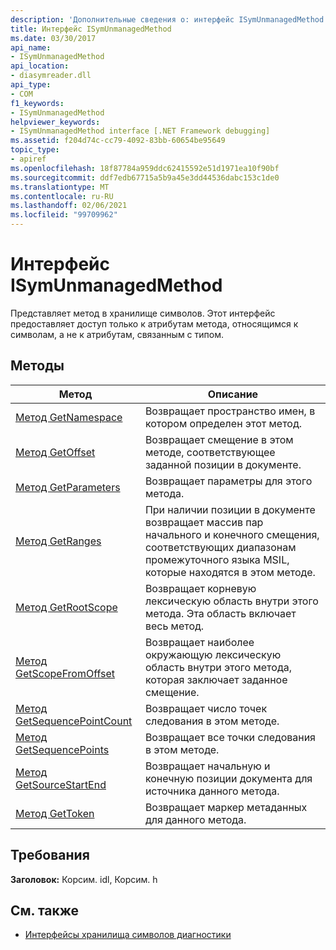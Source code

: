 ```yaml
---
description: 'Дополнительные сведения о: интерфейс ISymUnmanagedMethod'
title: Интерфейс ISymUnmanagedMethod
ms.date: 03/30/2017
api_name:
- ISymUnmanagedMethod
api_location:
- diasymreader.dll
api_type:
- COM
f1_keywords:
- ISymUnmanagedMethod
helpviewer_keywords:
- ISymUnmanagedMethod interface [.NET Framework debugging]
ms.assetid: f204d74c-cc79-4092-83bb-60654be95649
topic_type:
- apiref
ms.openlocfilehash: 18f87784a959ddc62415592e51d1971ea10f90bf
ms.sourcegitcommit: ddf7edb67715a5b9a45e3dd44536dabc153c1de0
ms.translationtype: MT
ms.contentlocale: ru-RU
ms.lasthandoff: 02/06/2021
ms.locfileid: "99709962"
---
```

# <a name="isymunmanagedmethod-interface"></a>Интерфейс ISymUnmanagedMethod

Представляет метод в хранилище символов. Этот интерфейс предоставляет доступ только к атрибутам метода, относящимся к символам, а не к атрибутам, связанным с типом.  
  
## <a name="methods"></a>Методы  
  
|Метод|Описание|  
|------------|-----------------|  
|[Метод GetNamespace](isymunmanagedmethod-getnamespace-method.md)|Возвращает пространство имен, в котором определен этот метод.|  
|[Метод GetOffset](isymunmanagedmethod-getoffset-method.md)|Возвращает смещение в этом методе, соответствующее заданной позиции в документе.|  
|[Метод GetParameters](isymunmanagedmethod-getparameters-method.md)|Возвращает параметры для этого метода.|  
|[Метод GetRanges](isymunmanagedmethod-getranges-method.md)|При наличии позиции в документе возвращает массив пар начального и конечного смещения, соответствующих диапазонам промежуточного языка MSIL, которые находятся в этом методе.|  
|[Метод GetRootScope](isymunmanagedmethod-getrootscope-method.md)|Возвращает корневую лексическую область внутри этого метода. Эта область включает весь метод.|  
|[Метод GetScopeFromOffset](isymunmanagedmethod-getscopefromoffset-method.md)|Возвращает наиболее окружающую лексическую область внутри этого метода, которая заключает заданное смещение.|  
|[Метод GetSequencePointCount](isymunmanagedmethod-getsequencepointcount-method.md)|Возвращает число точек следования в этом методе.|  
|[Метод GetSequencePoints](isymunmanagedmethod-getsequencepoints-method.md)|Возвращает все точки следования в этом методе.|  
|[Метод GetSourceStartEnd](isymunmanagedmethod-getsourcestartend-method.md)|Возвращает начальную и конечную позиции документа для источника данного метода.|  
|[Метод GetToken](isymunmanagedmethod-gettoken-method.md)|Возвращает маркер метаданных для данного метода.|  
  
## <a name="requirements"></a>Требования  

 **Заголовок:** Корсим. idl, Корсим. h  
  
## <a name="see-also"></a>См. также

- [Интерфейсы хранилища символов диагностики](diagnostics-symbol-store-interfaces.md)
